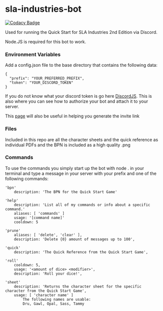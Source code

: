 # sla-industries-bot

[![Codacy Badge](https://api.codacy.com/project/badge/Grade/d00b0d16cac0412db5c9c7dd1958d565)](https://app.codacy.com/gh/Ard4nis/sla-industries-bot?utm_source=github.com&utm_medium=referral&utm_content=Ard4nis/sla-industries-bot&utm_campaign=Badge_Grade_Settings)

Used for running the Quick Start for SLA Industries 2nd Edition via Discord.

Node.JS is required for this bot to work.

### Environment Variables
Add a config.json file to the base directory that contains the following data:

```
{
  "prefix": "YOUR_PREFERRED_PREFIX",
  "token": "YOUR_DISCORD_TOKEN"
}
```

If you do not know what your discord token is go here [DiscordJS](https://discordjs.guide/preparations/setting-up-a-bot-application.html#creating-your-bot).
This is also where you can see how to authorize your bot and attach it to your server.

This [page](https://discordapi.com/permissions.html) will also be useful in helping you generate the invite link

### Files
Included in this repo are all the character sheets and the quick reference as individual PDFs and the BPN is included as a high quality .png

### Commands
To use the commands you simply start up the bot with node . in your terminal and type a message in your server with your prefix and one of the following commands:
```
'bpn'
    description: 'The BPN for the Quick Start Game'

'help'
    description: 'List all of my commands or info about a specific command.'
    aliases: [ 'commands' ]
    usage: '[command name]'
    cooldown: 5
 
'prune'
    aliases: [ 'delete', 'clear' ],
    description: 'Delete {0} amount of messages up to 100',
    
'quick'
    description: 'The Quick Reference from the Quick Start Game',
    
'roll'
    cooldown: 5,
    usage: '<amount of dice> <modifier>',
    description: 'Roll your dice!',
    
'sheet'
    description: 'Returns the character sheet for the specific character from the Quick Start Game',
    usage: [ 'character name' ]
        The following names are usable:     
        Dru, Gawl, Opal, Sass, Tammy
```